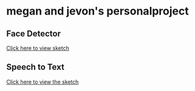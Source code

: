 # megan and jevon's personalproject
## Face Detector

[Click here to view sketch](https://meganduong.github.io/personalproject/face_detector/)

## Speech to Text

[Click here to view the sketch](https://meganduong.github.io/personalproject/speech_to_text/)

